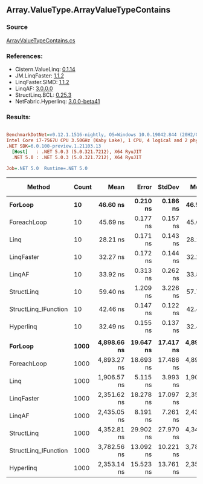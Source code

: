 ﻿## Array.ValueType.ArrayValueTypeContains

### Source
[ArrayValueTypeContains.cs](../LinqBenchmarks/Array/ValueType/ArrayValueTypeContains.cs)

### References:
- Cistern.ValueLinq: [0.1.14](https://www.nuget.org/packages/Cistern.ValueLinq/0.1.14)
- JM.LinqFaster: [1.1.2](https://www.nuget.org/packages/JM.LinqFaster/1.1.2)
- LinqFaster.SIMD: [1.1.2](https://www.nuget.org/packages/LinqFaster.SIMD/1.0.3)
- LinqAF: [3.0.0.0](https://www.nuget.org/packages/LinqAF/3.0.0.0)
- StructLinq.BCL: [0.25.3](https://www.nuget.org/packages/StructLinq.BCL/0.25.3)
- NetFabric.Hyperlinq: [3.0.0-beta41](https://www.nuget.org/packages/NetFabric.Hyperlinq/3.0.0-beta41)

### Results:
``` ini

BenchmarkDotNet=v0.12.1.1516-nightly, OS=Windows 10.0.19042.844 (20H2/October2020Update)
Intel Core i7-7567U CPU 3.50GHz (Kaby Lake), 1 CPU, 4 logical and 2 physical cores
.NET SDK=6.0.100-preview.1.21103.13
  [Host]   : .NET 5.0.3 (5.0.321.7212), X64 RyuJIT
  .NET 5.0 : .NET 5.0.3 (5.0.321.7212), X64 RyuJIT

Job=.NET 5.0  Runtime=.NET 5.0  

```
|               Method | Count |        Mean |     Error |    StdDev |      Median | Ratio | RatioSD |  Gen 0 | Gen 1 | Gen 2 | Allocated |
|--------------------- |------ |------------:|----------:|----------:|------------:|------:|--------:|-------:|------:|------:|----------:|
|              **ForLoop** |    **10** |    **46.60 ns** |  **0.210 ns** |  **0.186 ns** |    **46.57 ns** |  **1.00** |    **0.00** |      **-** |     **-** |     **-** |         **-** |
|          ForeachLoop |    10 |    45.69 ns |  0.177 ns |  0.157 ns |    45.66 ns |  0.98 |    0.01 |      - |     - |     - |         - |
|                 Linq |    10 |    28.21 ns |  0.171 ns |  0.143 ns |    28.17 ns |  0.61 |    0.00 |      - |     - |     - |         - |
|           LinqFaster |    10 |    32.27 ns |  0.172 ns |  0.144 ns |    32.27 ns |  0.69 |    0.00 |      - |     - |     - |         - |
|               LinqAF |    10 |    33.92 ns |  0.313 ns |  0.262 ns |    33.86 ns |  0.73 |    0.01 |      - |     - |     - |         - |
|           StructLinq |    10 |    59.40 ns |  1.209 ns |  3.226 ns |    57.73 ns |  1.34 |    0.08 | 0.0153 |     - |     - |      32 B |
| StructLinq_IFunction |    10 |    42.46 ns |  0.147 ns |  0.122 ns |    42.46 ns |  0.91 |    0.00 |      - |     - |     - |         - |
|            Hyperlinq |    10 |    32.49 ns |  0.155 ns |  0.137 ns |    32.48 ns |  0.70 |    0.00 |      - |     - |     - |         - |
|                      |       |             |           |           |             |       |         |        |       |       |           |
|              **ForLoop** |  **1000** | **4,898.66 ns** | **19.647 ns** | **17.417 ns** | **4,899.14 ns** |  **1.00** |    **0.00** |      **-** |     **-** |     **-** |         **-** |
|          ForeachLoop |  1000 | 4,893.27 ns | 18.693 ns | 17.486 ns | 4,890.56 ns |  1.00 |    0.01 |      - |     - |     - |         - |
|                 Linq |  1000 | 1,906.57 ns |  5.115 ns |  3.993 ns | 1,906.79 ns |  0.39 |    0.00 |      - |     - |     - |         - |
|           LinqFaster |  1000 | 2,351.62 ns | 18.278 ns | 17.097 ns | 2,352.88 ns |  0.48 |    0.00 |      - |     - |     - |         - |
|               LinqAF |  1000 | 2,435.05 ns |  8.191 ns |  7.261 ns | 2,435.88 ns |  0.50 |    0.00 |      - |     - |     - |         - |
|           StructLinq |  1000 | 4,352.81 ns | 29.902 ns | 27.970 ns | 4,341.70 ns |  0.89 |    0.01 | 0.0153 |     - |     - |      32 B |
| StructLinq_IFunction |  1000 | 3,782.56 ns | 13.092 ns | 10.221 ns | 3,787.33 ns |  0.77 |    0.00 |      - |     - |     - |         - |
|            Hyperlinq |  1000 | 2,353.14 ns | 15.523 ns | 13.761 ns | 2,358.09 ns |  0.48 |    0.00 |      - |     - |     - |         - |
